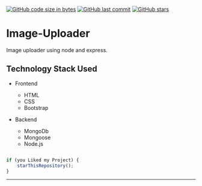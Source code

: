 [![GitHub code size in bytes](https://img.shields.io/github/languages/code-size/yasharthratan/Image-Uploader?logo=github&style=social)](https://github.com/yasharthratan/) [![GitHub last commit](https://img.shields.io/github/last-commit/yasharthratan/Image-Uploader?style=social&logo=git)](https://github.com/yasharthratan/) [![GitHub stars](https://img.shields.io/github/stars/yasharthratan/Image-Uploader?style=social)](https://github.com/yasharthratan/Image-Uploader/stargazers)

# Image-Uploader
Image uploader using node and express.

## Technology Stack Used
- Frontend
  - HTML
  - CSS
  - Bootstrap
  
- Backend
  - MongoDb
  - Mongoose
  - Node.js




```javascript

if (you Liked my Project) {
    starThisRepository();
}

```

-----------

